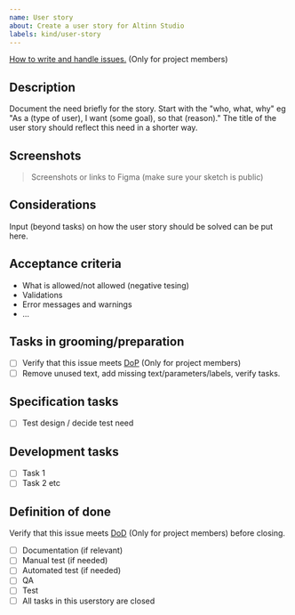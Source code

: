 ```yaml
---
name: User story
about: Create a user story for Altinn Studio
labels: kind/user-story
---
```

[How to write and handle issues.](https://confluence.brreg.no/x/Wg81Bw) (Only for project members)
## Description
Document the need briefly for the story. Start with the "who, what, why" eg "As a (type of user), I want (some goal), so that (reason)." The title of the user story should reflect this need in a shorter way.

## Screenshots
> Screenshots or links to Figma (make sure your sketch is public)

## Considerations
Input (beyond tasks) on how the user story should be solved can be put here.

## Acceptance criteria
- What is allowed/not allowed (negative tesing)
- Validations
- Error messages and warnings
- ...

## Tasks in grooming/preparation
- [ ] Verify that this issue meets [DoP](https://confluence.brreg.no/display/T3KP/Definition+of+Done#DefinitionofDone-Definitionofprepared-innsikt) (Only for project members)
- [ ] Remove unused text, add missing text/parameters/labels, verify tasks.

## Specification tasks
- [ ] Test design / decide test need

## Development tasks
- [ ] Task 1
- [ ] Task 2
etc

## Definition of done
Verify that this issue meets [DoD](https://confluence.brreg.no/display/T3KP/Definition+of+Done#DefinitionofDone-DoD%E2%80%93utvikling) (Only for project members) before closing. 
- [ ] Documentation (if relevant)
- [ ] Manual test (if needed)
- [ ] Automated test (if needed)
- [ ] QA
- [ ] Test
- [ ] All tasks in this userstory are closed
